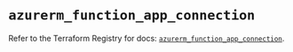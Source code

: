 # `azurerm_function_app_connection`

Refer to the Terraform Registry for docs: [`azurerm_function_app_connection`](https://registry.terraform.io/providers/hashicorp/azurerm/3.86.0/docs/resources/function_app_connection).
